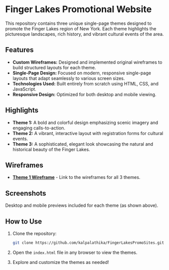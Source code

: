 # Finger Lakes Promotional Website

This repository contains three unique single-page themes designed to promote the Finger Lakes region of New York. Each theme highlights the picturesque landscapes, rich history, and vibrant cultural events of the area.

## Features

- **Custom Wireframes:** Designed and implemented original wireframes to build structured layouts for each theme.
- **Single-Page Design:** Focused on modern, responsive single-page layouts that adapt seamlessly to various screen sizes.
- **Technologies Used:** Built entirely from scratch using HTML, CSS, and JavaScript.
- **Responsive Design:** Optimized for both desktop and mobile viewing.

## Highlights

- **Theme 1:** A bold and colorful design emphasizing scenic imagery and engaging calls-to-action.
- **Theme 2:** A vibrant, interactive layout with registration forms for cultural events.
- **Theme 3:** A sophisticated, elegant look showcasing the natural and historical beauty of the Finger Lakes.

## Wireframes

- [**Theme 1 Wireframe**](https://www.figma.com/design/oaOkyM9VTU6AMu89730JYs/Final-Practicals?node-id=0-1&t=FWHurjkycqkfa69Y-1) - Link to the wireframes for all 3 themes.

## Screenshots

Desktop and mobile previews included for each theme (as shown above).

## How to Use

1. Clone the repository:

    ```bash
    git clone https://github.com/kalpalathika/FingerLakesPromoSites.git
    ```

2. Open the `index.html` file in any browser to view the themes.

3. Explore and customize the themes as needed!
